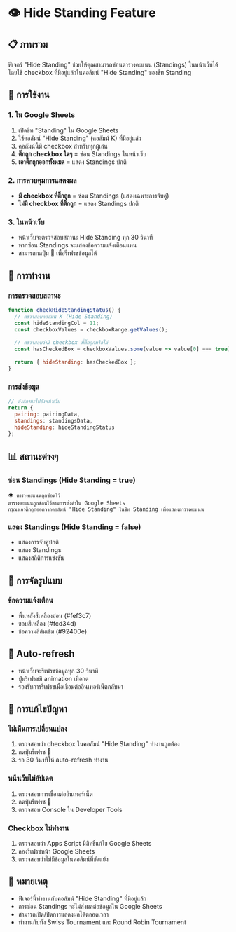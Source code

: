# 👁️ Hide Standing Feature

## 📋 ภาพรวม
ฟีเจอร์ "Hide Standing" ช่วยให้คุณสามารถซ่อนตารางคะแนน (Standings) ในหน้าเว็บได้ โดยใช้ checkbox ที่มีอยู่แล้วในคอลัมน์ "Hide Standing" ของชีท Standing

## 🎯 การใช้งาน

### 1. ใน Google Sheets
1. เปิดชีท "Standing" ใน Google Sheets
2. ใช้คอลัมน์ "Hide Standing" (คอลัมน์ K) ที่มีอยู่แล้ว
3. คอลัมน์นี้มี checkbox สำหรับทุกผู้เล่น
4. **ติ๊กถูก checkbox ใดๆ** = ซ่อน Standings ในหน้าเว็บ
5. **เอาติ๊กถูกออกทั้งหมด** = แสดง Standings ปกติ

### 2. การควบคุมการแสดงผล
- **มี checkbox ที่ติ๊กถูก** = ซ่อน Standings (แสดงเฉพาะการจับคู่)
- **ไม่มี checkbox ที่ติ๊กถูก** = แสดง Standings ปกติ

### 3. ในหน้าเว็บ
- หน้าเว็บจะตรวจสอบสถานะ Hide Standing ทุก 30 วินาที
- หากซ่อน Standings จะแสดงข้อความแจ้งเตือนแทน
- สามารถกดปุ่ม 🔄 เพื่อรีเฟรชข้อมูลได้

## 🔧 การทำงาน

### การตรวจสอบสถานะ
```javascript
function checkHideStandingStatus() {
  // ตรวจสอบคอลัมน์ K (Hide Standing)
  const hideStandingCol = 11;
  const checkboxValues = checkboxRange.getValues();
  
  // ตรวจสอบว่ามี checkbox ที่ติ๊กถูกหรือไม่
  const hasCheckedBox = checkboxValues.some(value => value[0] === true);
  
  return { hideStanding: hasCheckedBox };
}
```

### การส่งข้อมูล
```javascript
// ส่งสถานะไปยังหน้าเว็บ
return {
  pairing: pairingData,
  standings: standingsData,
  hideStanding: hideStandingStatus
};
```

## 📊 สถานะต่างๆ

### ซ่อน Standings (Hide Standing = true)
```
👁️ ตารางคะแนนถูกซ่อนไว้
ตารางคะแนนถูกซ่อนไว้ตามการตั้งค่าใน Google Sheets
กรุณาเอาติ๊กถูกออกจากคอลัมน์ "Hide Standing" ในชีท Standing เพื่อแสดงตารางคะแนน
```

### แสดง Standings (Hide Standing = false)
- แสดงการจับคู่ปกติ
- แสดง Standings
- แสดงสถิติการแข่งขัน

## 🎨 การจัดรูปแบบ

### ข้อความแจ้งเตือน
- พื้นหลังสีเหลืองอ่อน (#fef3c7)
- ขอบสีเหลือง (#fcd34d)
- ข้อความสีส้มเข้ม (#92400e)

## 🔄 Auto-refresh
- หน้าเว็บจะรีเฟรชข้อมูลทุก 30 วินาที
- ปุ่มรีเฟรชมี animation เมื่อกด
- รองรับการรีเฟรชเมื่อเชื่อมต่ออินเทอร์เน็ตกลับมา

## 🐛 การแก้ไขปัญหา

### ไม่เห็นการเปลี่ยนแปลง
1. ตรวจสอบว่า checkbox ในคอลัมน์ "Hide Standing" ทำงานถูกต้อง
2. กดปุ่มรีเฟรช 🔄
3. รอ 30 วินาทีให้ auto-refresh ทำงาน

### หน้าเว็บไม่อัปเดต
1. ตรวจสอบการเชื่อมต่ออินเทอร์เน็ต
2. กดปุ่มรีเฟรช 🔄
3. ตรวจสอบ Console ใน Developer Tools

### Checkbox ไม่ทำงาน
1. ตรวจสอบว่า Apps Script มีสิทธิ์แก้ไข Google Sheets
2. ลองรีเฟรชหน้า Google Sheets
3. ตรวจสอบว่าไม่มีข้อมูลในคอลัมน์ที่ขัดแย้ง

## 📝 หมายเหตุ
- ฟีเจอร์นี้ทำงานกับคอลัมน์ "Hide Standing" ที่มีอยู่แล้ว
- การซ่อน Standings จะไม่ส่งผลต่อข้อมูลใน Google Sheets
- สามารถเปิด/ปิดการแสดงผลได้ตลอดเวลา
- ทำงานกับทั้ง Swiss Tournament และ Round Robin Tournament 